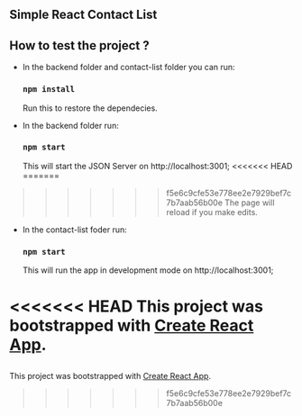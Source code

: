 
## Simple React Contact List

## How to test the project ?

* In the backend folder and contact-list folder you can run:

  ### `npm install`

  Run this to restore the dependecies.

* In the backend folder run:

  ### `npm start`

  This will start the JSON Server on http://localhost:3001;
<<<<<<< HEAD
=======
  
>>>>>>> f5e6c9cfe53e778ee2e7929bef7c7b7aab56b00e
  The page will reload if you make edits.

* In the contact-list foder run:

  ### `npm start`

  This will run the app in development mode on http://localhost:3001;

<<<<<<< HEAD
  This project was bootstrapped with [Create React App](https://github.com/facebookincubator/create-react-app).
=======
##
This project was bootstrapped with [Create React App](https://github.com/facebookincubator/create-react-app).
>>>>>>> f5e6c9cfe53e778ee2e7929bef7c7b7aab56b00e

